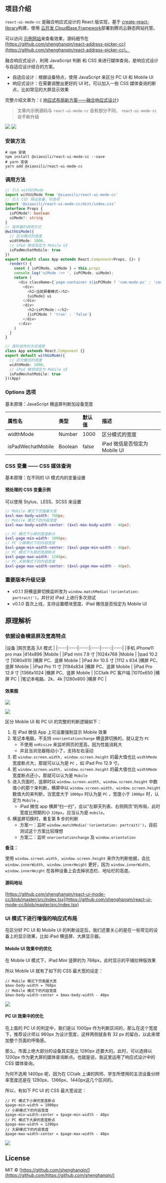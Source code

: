 ## 项目介绍 

`react-ui-mode-cc` 是融合响应式设计的 React 版实现，基于 [create-react-library](https://github.com/transitive-bullshit/create-react-library)构建，使用 [云开发 CloudBase Framework](https://github.com/TencentCloudBase/cloudbase-framework)部署到腾讯云静态网站托管。 

可以访问 [示例网站](https://www.xiaoxili.com/packages/react-ui-mode-cc)来查看效果，源码细节在 [https://github.com/shenghanqin/react-address-picker-cc](https://github.com/shenghanqin/react-address-picker-cc)。 

融合响应式设计，利用 JavaScript 判断 和 CSS 来进行媒体查询，是响应式设计与自适应设计结合的方案。 

* 自适应设计：根据设备特点，使用 JavaScript 来区分 PC UI 和 Mobile UI 
* 响应式设计：在需要调整出更好的 UI 时，可以加入一些 CSS 媒体查询的断点，比如常见的大屏显示效果 

完整介绍文章为：《 [响应式布局新方案——融合响应式设计](https://www.xiaoxili.com/blog/posts/fusion-web-design.html)》 

>文章内示例源码与 `react-ui-mode-cc` 会有部分不同， `react-ui-mode-cc` 会不断升级 

![](https://image-hosting.xiaoxili.com/img/20200730093122.png)
![](https://image-hosting.xiaoxili.com/img/20200730093044.png)

### 安装方法 

```plain
# npm 安装 
npm install @xiaoxili/react-ui-mode-cc --save 
# yarn 安装 
yarn add @xiaoxili/react-ui-mode-cc 
```
### 调用方法 

```typescript
// 引入 withUiMode 
import withUiMode from '@xiaoxili/react-ui-mode-cc' 
// 引入 CSS 预设变量，可选项 
import '@xiaoxili/react-ui-mode-cc/dist/index.css' 
interface Props { 
  isPCMode?: boolean 
  uiMode?: string 
} 
// 装饰器的调用方式 
@withUiMode({ 
  // 区分模式的宽度 
  widthMode: 1000, 
  // iPad 微信恒定为 Mobile UI 
  isPadWechatMobile: true 
}) 
export default class App extends React.Component<Props, {}> { 
  render() { 
    const { isPCMode, uiMode } = this.props 
    console.log('uiMode :>> ', isPCMode, uiMode); 
    return ( 
      <div className={`page-container ${isPCMode ? 'com-mode-pc' : 'com-mode-mobile'}`}> 
        <div> 
          <h2>当前屏幕模式</h2> 
          {uiMode} ui 
        </div> 
        <div> 
          <h2>isPCMode：</h2> 
          {isPCMode ? 'true' : 'false'} 
        </div> 
      </div> 
    ) 
  } 
} 
```
```typescript
// 高阶组件的方式调用 
class App extends React.Component {} 
export default withUiMode({ 
  // 区分模式的宽度 
  widthMode: 1000, 
  // iPad 微信恒定为 Mobile UI 
  isPadWechatMobile: true 
})(App) 
```
### Options 选项 

基本原理：JavaScript 横竖屏判断加设备宽度 

|属性名 |类型 |默认值 |描述 |
|:----|:----|:----|:----|
|widthMode |Number |1000 |区分模式的宽度 |
|isPadWechatMobile |Boolean |false |iPad 微信是否恒定为 Mobile UI |

### CSS 变量 —— CSS 媒体查询 

基本原理：在不同的 UI 模式内的变量设置 

#### 预处理的 CSS 变量示例 

可以使用 Stylus、LESS、SCSS 来设置 

```scss
// Mobile 模式下页面最大宽 
$xxl-max-body-width: 768px;
// Mobile 模式下的内容宽度 
$xxl-max-body-width-center: ($xxl-max-body-width - 40px);

// PC 模式下小屏的宽度断点 
$xxl-page-min-width: 1000px;
// PC 小屏模式下的内容宽度 
$xxl-page-min-width-center: ($xxl-page-min-width - 40px);
// PC 模式下大屏的宽度断点 
$xxl-page-max-width: 1200px;
// PC 大屏模式下的内容宽度 
$xxl-page-max-width-center: ($xxl-page-max-width - 40px);
```
### 重要版本升级记录 

* v0.1.1 将横竖屏切换监听改为 `window.matchMedia('(orientation: portrait)')`，并针对 iPad 上进行多次测试
* v0.1.0 首次上线，支持设置模块宽度、iPad 微信是否恒定为 Mobile UI 

 

## 原理解析 

### **依据设备横竖屏及宽高特点** 

|设备 |网页宽高 |UI 模式 |
|:----|:----|:----:|:----|:----:|:----|
|手机 iPhone11 pro max |414x896 |Mobile |
|iPad mini 7.9 寸 |1024x768 |Mobile |
|ipad 10.2 寸 |1080x810 |横屏 PC、竖屏 Mobile |
|iPad Air 10.5 寸 |1112 x 834 |横屏 PC、竖屏 Mobile |
|iPad Pro 11 寸 |1194x834 |横屏 PC、竖屏 Mobile |
|iPad Pro 12.9 寸 |1366x1024 |横屏 PC、竖屏 Mobile |
|CCtalk PC 客户端 |1070x650 |横屏 PC |
|笔记本电脑、2k、4k |1280x800 |横屏 PC |

#### 效果图 

![](https://image-hosting.xiaoxili.com/img/20200730093000.png)

![](https://image-hosting.xiaoxili.com/img/20200730093022.png)


区分 Mobile UI 和 PC UI 的完整的判断逻辑如下： 

1. 在 iPad 微信 App 上可设置强制显示 Mobile 效果 
2. 笔记本电脑，不支持 `onorientationchange` 横竖屏切换的，就认定为 `PC`  
    * 不使用 `onRisize` 来监听网页的宽高，因为性能消耗大 
    * 并且当浏览器拖动小了，支持左右滚动 
3. 若 `window.screen.width, window.screen.height` 的最大值也比 `widthMode` 宽度断点大，那就可以认为是 `PC` ，如 iPad Pro 12.9 寸。 
4. 若 `window.screen.width, window.screen.height` 的最大值也比 `widthMode` 宽度断点还小，那就可以认为是 `Mobile`  
5. 进入页面时，竖屏时以 `window.screen.width, window.screen.height` 中数值小的那个来判断，横屏中以 `window.screen.width, window.screen.height` 数值大的来判断，当宽度大于 `1000px` 时认为是 `PC` ，宽度小于 `1000px` 时，认定为 `Mobile` 。 
   * iPad 微信 app 横屏“扫一扫”，会以“左聊天列表、右侧网页”的布局，此时宽度比预期的小 `320px`，应当认为是 `mobile`。
6. 横竖屏切换时，重复第 **5** 步的判断 
   * 方案一：监听 `window.matchMedia('(orientation: portrait)')`，目前测试这个方案比较理想
   * 方案二：监听 `onorientationchange` 及 `window.orientation`

**备注：** 

使用 `window.screen.width, window.screen.height` 来作为判断依据，会比 `window.innerWidth, window.innerHeight` 更好，因为 `window.innerWidth, window.innerHeight` 在各种设备上会去掉状态栏、地址栏的高度。 

#### 源码地址 

[https://github.com/shenghanqin/react-ui-mode-cc/blob/master/src/index.tsx](https://github.com/shenghanqin/react-ui-mode-cc/blob/master/src/index.tsx)

### UI 模式下进行增强的响应式布局 

在区分好 PC UI 和 Mobile UI 的判断设定后，我们还要关心的是在一些常见的设备上的显示效果，比如 iPad 横竖屏、大屏显示器。 

#### Mobile UI 效果中的优化 

在 Mobile UI 模式下，iPad Mini 竖屏的为 768px，此时显示的平铺拉伸版效果 

所以 Mobile UI 就有了如下的 CSS 最大宽的设定： 

```stylus
// Mobile 模式下页面最大宽 
$max-body-width = 768px 
// Mobile 模式下的内容宽度 
$max-body-width-center = $max-body-width - 40px 
```

![](https://image-hosting.xiaoxili.com/img/20200730093122.png)


#### PC UI 效果中的优化 

在上面的 PC UI 的判定中，我们是以 1000px 作为判断区间的，那么在这个宽度下，推荐设计师以 960px 为设计宽度，这样两侧就各有 32 px 的留白，以此来增加整个页面的呼吸感。 

那么，市面上绝大部分的设备其实是比 1280px 还要大的。此时，可以选择以 1200px 作为更大屏的媒体查询断点。也就是说，我这里运用了响应式设计中的 CSS 媒体查询。 

为何不选用 1400px 呢，因为在 CCtalk 上课的网师、学生所使用的主流设备分辨率宽度还是在 1280px、1366px、1440px这几个区间的。 

所以，有如下 PC UI 的 CSS 最大宽设定： 

```stylus
// PC 模式下小屏的宽度断点 
$page-min-width = 1000px 
// 小屏模式下的内容宽度 
$page-min-width-center = $page-min-width - 40px 
// PC 模式下大屏的宽度断点 
$page-max-width = 1200px 
// 大屏模式下的内容宽度 
$page-max-width-center = $page-max-width - 40px 
```
![](https://image-hosting.xiaoxili.com/img/20200730093044.png)

## License

MIT © [https://github.com/shenghanqin/](https://github.com/https://github.com/shenghanqin/)
